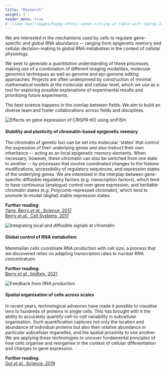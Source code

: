 ```yaml
---
title: "Research"
weight: 3
header_menu: true
# ![Jane Doe](images/happy-ethnic-woman-sitting-at-table-with-laptop-3769021.jpg)
---
```


We are interested in the mechanisms used by cells to regulate gene-specific and global RNA abundance -- ranging from epigenetic memory and cellular decision-making to global RNA metabolism in the context of cellular physiology.

We seek to generate a *quantitative* understanding of these processes, making use of a combination of different imaging modalities, molecular genomics techniques as well as genome and epi-genome editing approaches. Projects are often underpinned by construction of minimal mathematical models at the molecular and cellular level, which we use as a tool for exploring possible explanations of experimental results and prioritising future experiments.

The best science happens in the overlap between fields. We aim to build an diverse team and foster collaborations across fields and disciplines.

![Effects on gene expression of CRISPR-KO using smFISH](images/FISHquant-01.png)

#### Stability and plasticity of chromatin-based epigenetic memory

The chromatin of genetic loci can be set into molecular 'states' that control the expression of their underlying genes and also instruct their own inheritance -- acting as an local epigenetic memory elements. When necessary, however, these chromatin can also be switched from one state to another -- by processes that involve coordinated changes to the histone modifications, accessibility of regulatory sequences, and expression states of the underlying genes. We are interested in the interplay between gene-specific diffusible regulatory factors (e.g. transcription factors), which tend to have continuous (analogue) control over gene expression, and heritable chromatin states (e.g. Polycomb-repressed chromatin), which tend to promote bi-modal (digital) stable expression states.

**Further reading:**  
[Yang, Berry *et al.*, Science, 2017](http://dx.doi.org/10.1126/science.aan1121)  
[Berry *et al.*, Cell Systems, 2017](http://dx.doi.org/10.1016/j.cels.2017.02.013)

![Integrating local and diffusible signals at chromatin](images/Modelling-01.png)

#### Global control of RNA metabolism

Mammalian cells coordinate RNA production with cell size, a process that we discovered relies on adapting transcription rates to nuclear RNA concentratuon

**Further reading:**  
[Berry *et al.*, bioRxiv, 2021](https://doi.org/10.1101/2021.05.17.444432)  

![Feedback from RNA production ](images/transcription_feedback.png)

#### Spatial organisation of cells across scales

In recent years, technological advances have made it possible to visualise tens to hundreds of proteins in single cells. This has brought with it the ability to accurately quantify cell-to-cell variability in subcellular organisation. Such quantification captures not only the location and abundance of individual proteins but also their  *relative* abundance in particular subcellular organelles, and the spatial proximity to one another. We are applying these technologies to uncover fundamental principles of how cells organise and reorganise in the context of cellular differentiation and changes to gene expression.

**Further reading:**  
[Gut *et al.*, Science, 2019](https://doi.org/10.1126/science.aar7042)  
